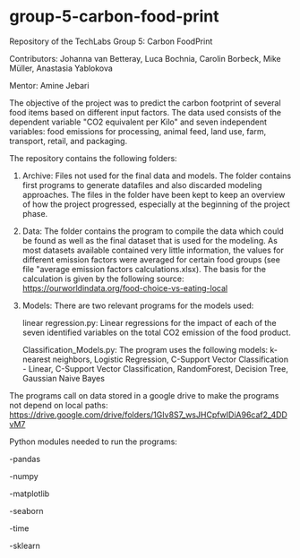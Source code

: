 # group-5-carbon-food-print
Repository of the TechLabs Group 5: Carbon FoodPrint

Contributors: Johanna van Betteray, Luca Bochnia, Carolin Borbeck, Mike Müller, Anastasia Yablokova

Mentor: Amine Jebari

The objective of the project was to predict the carbon footprint of several food items based on different input factors. The data used consists of the dependent
variable "CO2 equivalent per Kilo" and seven independent variables: food emissions for processing, animal feed, land use, farm, transport, retail, and packaging.

The repository contains the following folders:

1. Archive:
    Files not used for the final data and models. The folder contains first programs to generate datafiles and also discarded modeling approaches. 
    The files in the folder have been kept to keep an overview of how the project progressed, especially at the beginning of the project phase.
2. Data:
    The folder contains the program to compile the data which could be found as well as the final dataset that is used for the modeling. 
    As most datasets available contained very little information, the values for different emission factors were averaged for certain food groups (see file "average emission factors calculations.xlsx). The basis for the calculation is given by the following source: 
    https://ourworldindata.org/food-choice-vs-eating-local
3. Models:
    There are two relevant programs for the models used:
    
    linear regression.py: 
      Linear regressions for the impact of each of the seven identified variables on the total CO2 emission of the food product.
      
    Classification_Models.py: 
      The program uses the following models: k-nearest neighbors, Logistic Regression, C-Support Vector Classification - Linear,
      C-Support Vector Classification, RandomForest, Decision Tree, Gaussian Naive Bayes
      
The programs call on data stored in a google drive to make the programs not depend on local paths:
https://drive.google.com/drive/folders/1GIv8S7_wsJHCpfwIDiA96caf2_4DDvM7

Python modules needed to run the programs:

-pandas

-numpy

-matplotlib

-seaborn

-time

-sklearn

